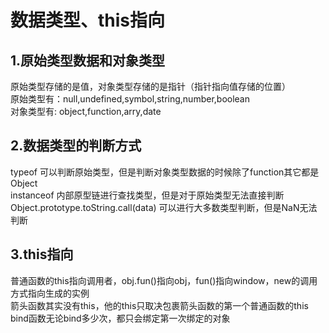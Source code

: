 # 数据类型、this指向
## 1.原始类型数据和对象类型
原始类型存储的是值，对象类型存储的是指针（指针指向值存储的位置）  
原始类型有：null,undefined,symbol,string,number,boolean  
对象类型有: object,function,arry,date
## 2.数据类型的判断方式
typeof 可以判断原始类型，但是判断对象类型数据的时候除了function其它都是Object  
instanceof 内部原型链进行查找类型，但是对于原始类型无法直接判断  
Object.prototype.toString.call(data) 可以进行大多数类型判断，但是NaN无法判断
## 3.this指向
普通函数的this指向调用者，obj.fun()指向obj，fun()指向window，new的调用方式指向生成的实例  
箭头函数其实没有this，他的this只取决包裹箭头函数的第一个普通函数的this  
bind函数无论bind多少次，都只会绑定第一次绑定的对象  